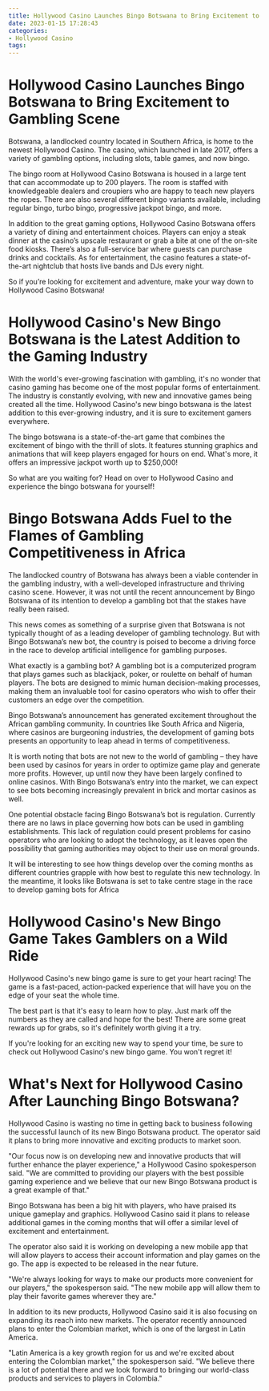 ```yaml
---
title: Hollywood Casino Launches Bingo Botswana to Bring Excitement to Gambling Scene
date: 2023-01-15 17:28:43
categories:
- Hollywood Casino
tags:
---
```



#  Hollywood Casino Launches Bingo Botswana to Bring Excitement to Gambling Scene

Botswana, a landlocked country located in Southern Africa, is home to the newest Hollywood Casino. The casino, which launched in late 2017, offers a variety of gambling options, including slots, table games, and now bingo.

The bingo room at Hollywood Casino Botswana is housed in a large tent that can accommodate up to 200 players. The room is staffed with knowledgeable dealers and croupiers who are happy to teach new players the ropes. There are also several different bingo variants available, including regular bingo, turbo bingo, progressive jackpot bingo, and more.

In addition to the great gaming options, Hollywood Casino Botswana offers a variety of dining and entertainment choices. Players can enjoy a steak dinner at the casino’s upscale restaurant or grab a bite at one of the on-site food kiosks. There’s also a full-service bar where guests can purchase drinks and cocktails. As for entertainment, the casino features a state-of-the-art nightclub that hosts live bands and DJs every night.

So if you’re looking for excitement and adventure, make your way down to Hollywood Casino Botswana!

#  Hollywood Casino's New Bingo Botswana is the Latest Addition to the Gaming Industry

With the world's ever-growing fascination with gambling, it's no wonder that casino gaming has become one of the most popular forms of entertainment. The industry is constantly evolving, with new and innovative games being created all the time. Hollywood Casino's new bingo botswana is the latest addition to this ever-growing industry, and it is sure to excitement gamers everywhere.

The bingo botswana is a state-of-the-art game that combines the excitement of bingo with the thrill of slots. It features stunning graphics and animations that will keep players engaged for hours on end. What's more, it offers an impressive jackpot worth up to $250,000!

So what are you waiting for? Head on over to Hollywood Casino and experience the bingo botswana for yourself!

#  Bingo Botswana Adds Fuel to the Flames of Gambling Competitiveness in Africa

The landlocked country of Botswana has always been a viable contender in the gambling industry, with a well-developed infrastructure and thriving casino scene. However, it was not until the recent announcement by Bingo Botswana of its intention to develop a gambling bot that the stakes have really been raised.

This news comes as something of a surprise given that Botswana is not typically thought of as a leading developer of gambling technology. But with Bingo Botswana’s new bot, the country is poised to become a driving force in the race to develop artificial intelligence for gambling purposes.

What exactly is a gambling bot? A gambling bot is a computerized program that plays games such as blackjack, poker, or roulette on behalf of human players. The bots are designed to mimic human decision-making processes, making them an invaluable tool for casino operators who wish to offer their customers an edge over the competition.

Bingo Botswana’s announcement has generated excitement throughout the African gambling community. In countries like South Africa and Nigeria, where casinos are burgeoning industries, the development of gaming bots presents an opportunity to leap ahead in terms of competitiveness.

It is worth noting that bots are not new to the world of gambling – they have been used by casinos for years in order to optimize game play and generate more profits. However, up until now they have been largely confined to online casinos. With Bingo Botswana’s entry into the market, we can expect to see bots becoming increasingly prevalent in brick and mortar casinos as well.

One potential obstacle facing Bingo Botswana’s bot is regulation. Currently there are no laws in place governing how bots can be used in gambling establishments. This lack of regulation could present problems for casino operators who are looking to adopt the technology, as it leaves open the possibility that gaming authorities may object to their use on moral grounds.

It will be interesting to see how things develop over the coming months as different countries grapple with how best to regulate this new technology. In the meantime, it looks like Botswana is set to take centre stage in the race to develop gaming bots for Africa

#  Hollywood Casino's New Bingo Game Takes Gamblers on a Wild Ride

Hollywood Casino's new bingo game is sure to get your heart racing! The game is a fast-paced, action-packed experience that will have you on the edge of your seat the whole time.

The best part is that it's easy to learn how to play. Just mark off the numbers as they are called and hope for the best! There are some great rewards up for grabs, so it's definitely worth giving it a try.

If you're looking for an exciting new way to spend your time, be sure to check out Hollywood Casino's new bingo game. You won't regret it!

#  What's Next for Hollywood Casino After Launching Bingo Botswana?

Hollywood Casino is wasting no time in getting back to business following the successful launch of its new Bingo Botswana product. The operator said it plans to bring more innovative and exciting products to market soon.

"Our focus now is on developing new and innovative products that will further enhance the player experience," a Hollywood Casino spokesperson said. "We are committed to providing our players with the best possible gaming experience and we believe that our new Bingo Botswana product is a great example of that."

Bingo Botswana has been a big hit with players, who have praised its unique gameplay and graphics. Hollywood Casino said it plans to release additional games in the coming months that will offer a similar level of excitement and entertainment.

The operator also said it is working on developing a new mobile app that will allow players to access their account information and play games on the go. The app is expected to be released in the near future.

"We're always looking for ways to make our products more convenient for our players," the spokesperson said. "The new mobile app will allow them to play their favorite games wherever they are."

In addition to its new products, Hollywood Casino said it is also focusing on expanding its reach into new markets. The operator recently announced plans to enter the Colombian market, which is one of the largest in Latin America.

"Latin America is a key growth region for us and we're excited about entering the Colombian market," the spokesperson said. "We believe there is a lot of potential there and we look forward to bringing our world-class products and services to players in Colombia."